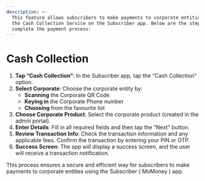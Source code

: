 ```yaml
---
description: >-
  This feature allows subscribers to make payments to corporate entities using
  the Cash Collection Service on the Subscriber app. Below are the steps to
  complete the payment process:
---
```


# Cash Collection

1. **Tap “Cash Collection”**: In the Subscriber app, tap the “Cash Collection” option.
2. **Select Corporate**: Choose the corporate entity by:
   * **Scanning** the Corporate QR Code
   * **Keying in** the Corporate Phone number
   * **Choosing** from the favourite list
3. **Choose Corporate Product**: Select the corporate product (created in the admin portal).
4. **Enter Details**: Fill in all required fields and then tap the “Next” button.
5. **Review Transaction Info**: Check the transaction information and any applicable fees. Confirm the transaction by entering your PIN or OTP.
6. **Success Screen**: The app will display a success screen, and the user will receive a transaction notification.

This process ensures a secure and efficient way for subscribers to make payments to corporate entities using the Subscriber ( MoMoney ) app.
